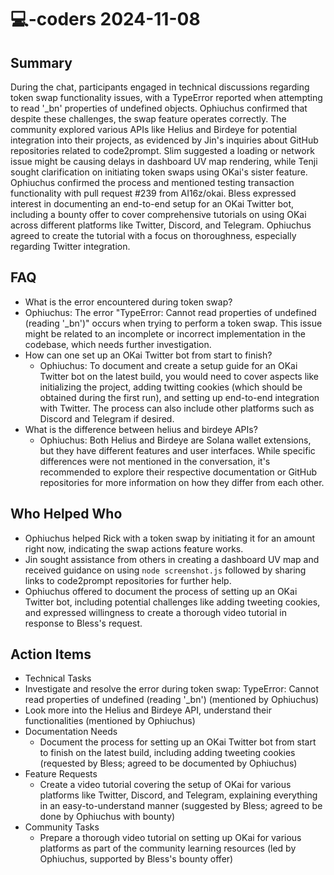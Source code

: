 # 💻-coders 2024-11-08

## Summary
 During the chat, participants engaged in technical discussions regarding token swap functionality issues, with a TypeError reported when attempting to read '_bn' properties of undefined objects. Ophiuchus confirmed that despite these challenges, the swap feature operates correctly. The community explored various APIs like Helius and Birdeye for potential integration into their projects, as evidenced by Jin's inquiries about GitHub repositories related to code2prompt. Slim suggested a loading or network issue might be causing delays in dashboard UV map rendering, while Tenji sought clarification on initiating token swaps using OKai's sister feature. Ophiuchus confirmed the process and mentioned testing transaction functionality with pull request #239 from AI16z/okai. Bless expressed interest in documenting an end-to-end setup for an OKai Twitter bot, including a bounty offer to cover comprehensive tutorials on using OKai across different platforms like Twitter, Discord, and Telegram. Ophiuchus agreed to create the tutorial with a focus on thoroughness, especially regarding Twitter integration.

## FAQ
 - What is the error encountered during token swap?
  - Ophiuchus: The error "TypeError: Cannot read properties of undefined (reading '_bn')" occurs when trying to perform a token swap. This issue might be related to an incomplete or incorrect implementation in the codebase, which needs further investigation.
- How can one set up an OKai Twitter bot from start to finish?
  - Ophiuchus: To document and create a setup guide for an OKai Twitter bot on the latest build, you would need to cover aspects like initializing the project, adding twitting cookies (which should be obtained during the first run), and setting up end-to-end integration with Twitter. The process can also include other platforms such as Discord and Telegram if desired.
- What is the difference between helius and birdeye APIs?
  - Ophiuchus: Both Helius and Birdeye are Solana wallet extensions, but they have different features and user interfaces. While specific differences were not mentioned in the conversation, it's recommended to explore their respective documentation or GitHub repositories for more information on how they differ from each other.

## Who Helped Who
 - Ophiuchus helped Rick with a token swap by initiating it for an amount right now, indicating the swap actions feature works.
- Jin sought assistance from others in creating a dashboard UV map and received guidance on using `node screenshot.js` followed by sharing links to code2prompt repositories for further help.
- Ophiuchus offered to document the process of setting up an OKai Twitter bot, including potential challenges like adding tweeting cookies, and expressed willingness to create a thorough video tutorial in response to Bless's request.

## Action Items
 - Technical Tasks
  - Investigate and resolve the error during token swap: TypeError: Cannot read properties of undefined (reading '_bn') (mentioned by Ophiuchus)
  - Look more into the Helius and Birdeye API, understand their functionalities (mentioned by Ophiuchus)
- Documentation Needs
  - Document the process for setting up an OKai Twitter bot from start to finish on the latest build, including adding tweeting cookies (requested by Bless; agreed to be documented by Ophiuchus)
- Feature Requests
  - Create a video tutorial covering the setup of OKai for various platforms like Twitter, Discord, and Telegram, explaining everything in an easy-to-understand manner (suggested by Bless; agreed to be done by Ophiuchus with bounty)
- Community Tasks
  - Prepare a thorough video tutorial on setting up OKai for various platforms as part of the community learning resources (led by Ophiuchus, supported by Bless's bounty offer)

